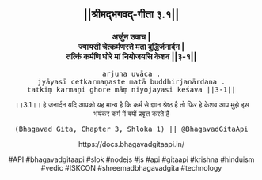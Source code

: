 <center><h2>||श्रीमद्‍भगवद्‍-गीता ३.१||</h2>
<h3>अर्जुन उवाच |<br/>ज्यायसी चेत्कर्मणस्ते मता बुद्धिर्जनार्दन |<br/>तत्किं कर्मणि घोरे मां नियोजयसि केशव ||३-१||</h3>
<pre>arjuna uvāca .<br/>jyāyasī cetkarmaṇaste matā buddhirjanārdana .<br/>tatkiṃ karmaṇi ghore māṃ niyojayasi keśava ||3-1||</pre>
<p>।।3.1।। हे जनार्दन  यदि आपको यह मान्य है कि कर्म से ज्ञान श्रेष्ठ है तो फिर हे केशव  आप मुझे इस भयंकर कर्म में क्यों प्रवृत्त करते हैं</p>
<pre>(Bhagavad Gita, Chapter 3, Shloka 1) || @BhagavadGitaApi</pre><p>https://docs.bhagavadgitaapi.in/</p><p>#API #bhagavadgitaapi #slok #nodejs #js #api #gitaapi #krishna #hinduism #vedic #ISKCON #shreemadbhagavadgita #technology</p></center>